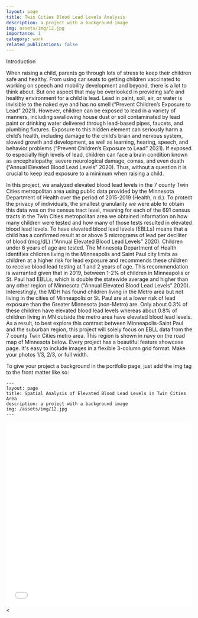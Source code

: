 ```yaml
---
layout: page
title: Twin Cities Blood Lead Levels Analysis
description: a project with a background image
img: assets/img/12.jpg
importance: 1
category: work
related_publications: false
---
```


Introduction

When raising a child, parents go through lots of stress to keep their children safe and healthy. From using car seats to getting children vaccinated to working on speech and mobility development and beyond, there is a lot to think about. But one aspect that may be overlooked in providing safe and healthy environment for a child is lead. Lead in paint, soil, air, or water is invisible to the naked eye and has no smell (“Prevent Children’s Exposure to Lead” 2021). However, children can be exposed to lead in a variety of manners, including swallowing house dust or soil contaminated by lead paint or drinking water delivered through lead-based pipes, faucets, and plumbing fixtures. Exposure to this hidden element can seriously harm a child’s health, including damage to the child’s brain and nervous system, slowed growth and development, as well as learning, hearing, speech, and behavior problems (“Prevent Children’s Exposure to Lead” 2021). If exposed to especially high levels of lead, children can face a brain condition known as encephalopathy, severe neurological damage, comas, and even death (“Annual Elevated Blood Lead Levels” 2020). Thus, without a question it is crucial to keep lead exposure to a minimum when raising a child.

In this project, we analyzed elevated blood lead levels in the 7 county Twin Cities metropolitan area using public data provided by the Minnesota Department of Health over the period of 2015-2019 (Health, n.d.). To protect the privacy of individuals, the smallest granularity we were able to obtain this data was on the census tract level, meaning for each of the 691 census tracts in the Twin Cities metropolitan area we obtained information on how many children were tested and how many of those tests resulted in elevated blood lead levels. To have elevated blood lead levels (EBLLs) means that a child has a confirmed result at or above 5 micrograms of lead per deciliter of blood (mcg/dL) (“Annual Elevated Blood Lead Levels” 2020). Children under 6 years of age are tested. The Minnesota Department of Health identifies children living in the Minneapolis and Saint Paul city limits as children at a higher risk for lead exposure and recommends these children to receive blood lead testing at 1 and 2 years of age. This recommendation is warranted given that in 2019, between 1-2% of children in Minneapolis or St. Paul had EBLLs, which is double the statewide average and higher than any other region of Minnesota (“Annual Elevated Blood Lead Levels” 2020). Interestingly, the MDH has found children living in the Metro area but not living in the cities of Minneapolis or St. Paul are at a lower risk of lead exposure than the Greater Minnesota (non-Metro) are. Only about 0.3% of these children have elevated blood lead levels whereas about 0.8% of children living in MN outside the metro area have elevated blood lead levels. As a result, to best explore this contrast between Minneapolis-Saint Paul and the suburban region, this project will solely focus on EBLL data from the 7 county Twin Cities metro area. This region is shown in navy on the road map of Minnesota below.
Every project has a beautiful feature showcase page.
It's easy to include images in a flexible 3-column grid format.
Make your photos 1/3, 2/3, or full width.

To give your project a background in the portfolio page, just add the img tag to the front matter like so:

    ---
    layout: page
    title: Spatial Analysis of Elevated Blood Lead Levels in Twin Cities Area
    description: a project with a background image
    img: /assets/img/12.jpg
    ---

<div class="row">
    <div class="col-sm mt-3 mt-md-0">
        <embed src="assets/pdf/CorrelatedData.pdf" type="application/pdf" width="100%" height="500px" class="img-fluid rounded z-depth-1" />
    </div>
</div>
<
